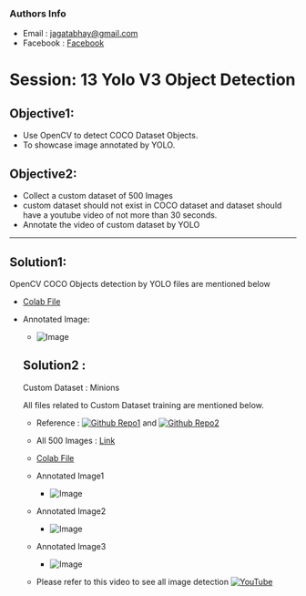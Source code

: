 ### Authors Info

- Email : jagatabhay@gmail.com
- Facebook : [Facebook](https://facebook.com/abhaykrishn)

# Session: 13 Yolo V3 Object Detection


## Objective1:

- Use OpenCV to detect COCO Dataset Objects.
- To showcase image annotated by YOLO.

## Objective2:

- Collect a custom dataset of 500 Images
- custom dataset should not exist in COCO dataset and dataset should have a youtube video of not more than 30 seconds.
- Annotate the video of custom dataset by YOLO


-----


## Solution1:

OpenCV COCO Objects detection by YOLO files are mentioned below
- [Colab File](https://github.com/jagatabhay/TSAI/blob/master/S13/YOLODetectionUsingOpenCV.ipynb)
- Annotated Image:
  - ![Image](https://github.com/jagatabhay/TSAI/blob/master/S13/ObjectDetect.jpg)
  
  
  
  ## Solution2 :
  
  Custom Dataset : Minions
  
  All files related to Custom Dataset training are mentioned below.
  - Reference : [![Github Repo1](https://github.com/jagatabhay/TSAI/blob/master/S13/githublogo.png)](https://github.com/theschoolofai/YoloV3) and [![Github Repo2](https://github.com/jagatabhay/TSAI/blob/master/S13/githublogo.png)](https://github.com/miki998/YoloV3_Annotation_Tool)
  - All 500 Images : [Link](https://github.com/jagatabhay/TSAI/tree/master/S13/customdataset)
  - [Colab File](https://github.com/jagatabhay/TSAI/blob/master/S13/YoloV3Demo.ipynb)
  
  - Annotated Image1
     * ![Image](https://github.com/jagatabhay/TSAI/blob/master/S13/AnnotateImage01.jpg)
  
  - Annotated Image2
     * ![Image](https://github.com/jagatabhay/TSAI/blob/master/S13/AnnotateImage02.jpg)
   
  - Annotated Image3
    * ![Image](https://github.com/jagatabhay/TSAI/blob/master/S13/AnnotateImage03.jpg)
   
  
  
  - Please refer to this video to see all image detection [![YouTube](https://github.com/jagatabhay/TSAI/blob/master/S13/logo.png)](https://www.youtube.com/watch?v=A0n0CvoeFEI)
